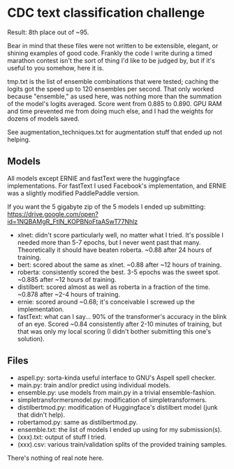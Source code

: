 # CDC text classification challenge

Result: 8th place out of ~95.

Bear in mind that these files were not written to be extensible, elegant, or shining examples of good code.  Frankly the code I write during a timed marathon contest isn't the sort of thing I'd like to be judged by, but if it's useful to you somehow, here it is.

tmp.txt is the list of ensemble combinations that were tested; caching the logits got the speed up to 120 ensembles per second.  That only worked because "ensemble," as used here, was nothing more than the summation of the model's logits averaged.  Score went from 0.885 to 0.890.  GPU RAM and time prevented me from doing much else, and I had the weights for dozens of models saved.

See augmentation_techniques.txt for augmentation stuff that ended up not helping.

Models
------
All models except ERNIE and fastText were the huggingface implementations.  For fastText I used Facebook's implementation, and ERNIE was a slightly modified PaddlePaddle version.

If you want the 5 gigabyte zip of the 5 models I ended up submitting: https://drive.google.com/open?id=1NQBAMgR_FtlN_KOPBNoFtaASwT77Nhlz

- xlnet: didn't score particularly well, no matter what I tried.  It's possible I needed more than 5-7 epochs, but I never went past that many.  Theoretically it should have beaten roberta.  ~0.88 after 24 hours of training.
- bert: scored about the same as xlnet.  ~0.88 after ~12 hours of training.
- roberta: consistently scored the best.  3-5 epochs was the sweet spot. ~0.885 after ~12 hours of training.
- distilbert: scored almost as well as roberta in a fraction of the time. ~0.878 after ~2-4 hours of training.
- ernie: scored around ~0.68; it's conceivable I screwed up the implementation.
- fastText: what can I say... 90% of the transformer's accuracy in the blink of an eye.  Scored ~0.84 consistently after 2-10 minutes of training, but that was only my local scoring (I didn't bother submitting this one's solution).

Files
-----
- aspell.py: sorta-kinda useful interface to GNU's Aspell spell checker.
- main.py: train and/or predict using individual models.
- ensemble.py: use models from main.py in a trivial ensemble-fashion.
- simpletransformersmodel.py: modification of simpletransformers.
- distilbertmod.py: modification of Huggingface's distilbert model (junk that didn't help).
- robertamod.py: same as distilbertmod.py.
- ensemble.txt: the list of models I ended up using for my submission(s).
- (xxx).txt: output of stuff I tried.
- (xxx).csv: various train/validation splits of the provided training samples.

There's nothing of real note here.
